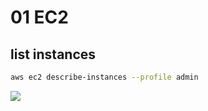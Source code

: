 # 01 EC2

## list instances
````Bash
aws ec2 describe-instances --profile admin
````
[<img src="https://i.imgur.com/aQ9oLoX.png">](https://github.com/pc-aide/JSON/blob/master/AWS/EC2/AWS_EC2_Describe-Instances-Intro-01.md)
